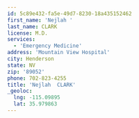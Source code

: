 ```yaml
---
id: 5c89e432-fa5e-49d7-8230-18a435152462
first_name: 'Nejlah '
last_name: CLARK
license: M.D.
services:
  - 'Emergency Medicine'
address: 'Mountain View Hospital'
city: Henderson
state: NV
zip: '89052'
phone: 702-823-4255
title: 'Nejlah  CLARK'
_geoloc:
  lng: -115.09895
  lat: 35.979863
---
```

